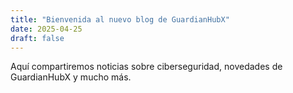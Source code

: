 ```yaml
---
title: "Bienvenida al nuevo blog de GuardianHubX"
date: 2025-04-25
draft: false
---
```


Aquí compartiremos noticias sobre ciberseguridad, novedades de GuardianHubX y mucho más.
